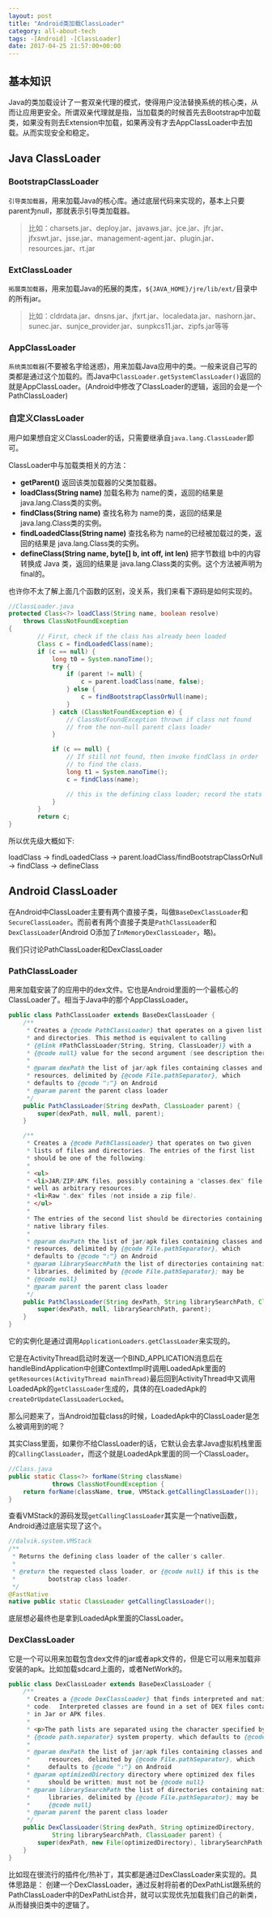 ```yaml
---
layout: post
title: "Android类加载ClassLoader"
category: all-about-tech
tags: -[Android] -[ClassLoader]
date: 2017-04-25 21:57:00+00:00
---
```


## 基本知识

Java的类加载设计了一套双亲代理的模式，使得用户没法替换系统的核心类，从而让应用更安全。所谓双亲代理就是指，当加载类的时候首先去Bootstrap中加载类，如果没有则去Extension中加载，如果再没有才去AppClassLoader中去加载。从而实现安全和稳定。

## Java ClassLoader

### BootstrapClassLoader

`引导类加载器`，用来加载Java的核心库。通过底层代码来实现的，基本上只要parent为null，那就表示引导类加载器。

> 比如：charsets.jar、deploy.jar、javaws.jar、jce.jar、jfr.jar、jfxswt.jar、jsse.jar、management-agent.jar、plugin.jar、resources.jar、rt.jar

### ExtClassLoader

`拓展类加载器`，用来加载Java的拓展的类库，`${JAVA_HOME}/jre/lib/ext/`目录中的所有jar。

> 比如：cldrdata.jar、dnsns.jar、jfxrt.jar、localedata.jar、nashorn.jar、sunec.jar、sunjce_provider.jar、sunpkcs11.jar、zipfs.jar等等

### AppClassLoader

`系统类加载器`(不要被名字给迷惑)，用来加载Java应用中的类。一般来说自己写的类都是通过这个加载的。而Java中`ClassLoader.getSystemClassLoader()`返回的就是AppClassLoader。(Android中修改了ClassLoader的逻辑，返回的会是一个PathClassLoader)

### 自定义ClassLoader

用户如果想自定义ClassLoader的话，只需要继承自`java.lang.ClassLoader`即可。

ClassLoader中与加载类相关的方法：

* **getParent()** 返回该类加载器的父类加载器。
* **loadClass(String name)** 加载名称为 name的类，返回的结果是 java.lang.Class类的实例。
* **findClass(String name)** 查找名称为 name的类，返回的结果是 java.lang.Class类的实例。
* **findLoadedClass(String name)** 查找名称为 name的已经被加载过的类，返回的结果是 java.lang.Class类的实例。
* **defineClass(String name, byte[] b, int off, int len)** 把字节数组 b中的内容转换成 Java 类，返回的结果是 java.lang.Class类的实例。这个方法被声明为 final的。

也许你不太了解上面几个函数的区别，没关系，我们来看下源码是如何实现的。

```java
//ClassLoader.java
protected Class<?> loadClass(String name, boolean resolve)
    throws ClassNotFoundException
{
        // First, check if the class has already been loaded
        Class c = findLoadedClass(name);
        if (c == null) {
            long t0 = System.nanoTime();
            try {
                if (parent != null) {
                    c = parent.loadClass(name, false);
                } else {
                    c = findBootstrapClassOrNull(name);
                }
            } catch (ClassNotFoundException e) {
                // ClassNotFoundException thrown if class not found
                // from the non-null parent class loader
            }

            if (c == null) {
                // If still not found, then invoke findClass in order
                // to find the class.
                long t1 = System.nanoTime();
                c = findClass(name);

                // this is the defining class loader; record the stats
            }
        }
        return c;
}
```

所以优先级大概如下:

loadClass → findLoadedClass → parent.loadClass/findBootstrapClassOrNull → findClass → defineClass

## Android ClassLoader

在Android中ClassLoader主要有两个直接子类，叫做`BaseDexClassLoader`和`SecureClassLoader`。而前者有两个直接子类是`PathClassLoader`和`DexClassLoader`(Android O添加了`InMemoryDexClassLoader`，略)。

我们只讨论PathClassLoader和DexClassLoader

### PathClassLoader

用来加载安装了的应用中的dex文件。它也是Android里面的一个最核心的ClassLoader了。相当于Java中的那个AppClassLoader。

```java
public class PathClassLoader extends BaseDexClassLoader {
    /**
     * Creates a {@code PathClassLoader} that operates on a given list of files
     * and directories. This method is equivalent to calling
     * {@link #PathClassLoader(String, String, ClassLoader)} with a
     * {@code null} value for the second argument (see description there).
     *
     * @param dexPath the list of jar/apk files containing classes and
     * resources, delimited by {@code File.pathSeparator}, which
     * defaults to {@code ":"} on Android
     * @param parent the parent class loader
     */
    public PathClassLoader(String dexPath, ClassLoader parent) {
        super(dexPath, null, null, parent);
    }

    /**
     * Creates a {@code PathClassLoader} that operates on two given
     * lists of files and directories. The entries of the first list
     * should be one of the following:
     *
     * <ul>
     * <li>JAR/ZIP/APK files, possibly containing a "classes.dex" file as
     * well as arbitrary resources.
     * <li>Raw ".dex" files (not inside a zip file).
     * </ul>
     *
     * The entries of the second list should be directories containing
     * native library files.
     *
     * @param dexPath the list of jar/apk files containing classes and
     * resources, delimited by {@code File.pathSeparator}, which
     * defaults to {@code ":"} on Android
     * @param librarySearchPath the list of directories containing native
     * libraries, delimited by {@code File.pathSeparator}; may be
     * {@code null}
     * @param parent the parent class loader
     */
    public PathClassLoader(String dexPath, String librarySearchPath, ClassLoader parent) {
        super(dexPath, null, librarySearchPath, parent);
    }
}
```

它的实例化是通过调用`ApplicationLoaders.getClassLoader`来实现的。

它是在ActivityThread启动时发送一个BIND_APPLICATION消息后在handleBindApplication中创建ContextImpl时调用LoadedApk里面的`getResources(ActivityThread mainThread)`最后回到ActivityThread中又调用LoadedApk的`getClassLoader`生成的，具体的在LoadedApk的`createOrUpdateClassLoaderLocked`。

那么问题来了，当Android加载class的时候，LoadedApk中的ClassLoader是怎么被调用到的呢？

其实Class里面，如果你不给ClassLoader的话，它默认会去拿Java虚拟机栈里面的`CallingClassLoader`，而这个就是LoadedApk里面的同一个ClassLoader。

```java
//Class.java
public static Class<?> forName(String className)
            throws ClassNotFoundException {
    return forName(className, true, VMStack.getCallingClassLoader());
}
```

查看VMStack的源码发现`getCallingClassLoader`其实是一个native函数，Android通过底层实现了这个。

```java
//dalvik.system.VMStack
/**
 * Returns the defining class loader of the caller's caller.
 *
 * @return the requested class loader, or {@code null} if this is the
 *         bootstrap class loader.
 */
@FastNative
native public static ClassLoader getCallingClassLoader();
```

底层想必最终也是拿到LoadedApk里面的ClassLoader。

### DexClassLoader

它是一个可以用来加载包含dex文件的jar或者apk文件的，但是它可以用来加载非安装的apk。比如加载sdcard上面的，或者NetWork的。

```java
public class DexClassLoader extends BaseDexClassLoader {
    /**
     * Creates a {@code DexClassLoader} that finds interpreted and native
     * code.  Interpreted classes are found in a set of DEX files contained
     * in Jar or APK files.
     *
     * <p>The path lists are separated using the character specified by the
     * {@code path.separator} system property, which defaults to {@code :}.
     *
     * @param dexPath the list of jar/apk files containing classes and
     *     resources, delimited by {@code File.pathSeparator}, which
     *     defaults to {@code ":"} on Android
     * @param optimizedDirectory directory where optimized dex files
     *     should be written; must not be {@code null}
     * @param librarySearchPath the list of directories containing native
     *     libraries, delimited by {@code File.pathSeparator}; may be
     *     {@code null}
     * @param parent the parent class loader
     */
    public DexClassLoader(String dexPath, String optimizedDirectory,
            String librarySearchPath, ClassLoader parent) {
        super(dexPath, new File(optimizedDirectory), librarySearchPath, parent);
    }
}
```

比如现在很流行的插件化/热补丁，其实都是通过DexClassLoader来实现的。具体思路是：
创建一个DexClassLoader，通过反射将前者的DexPathList跟系统的PathClassLoader中的DexPathList合并，就可以实现优先加载我们自己的新类，从而替换旧类中的逻辑了。